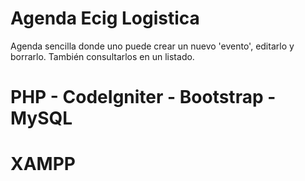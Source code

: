 # Agenda Ecig Logistica

Agenda sencilla donde uno puede crear un nuevo 'evento', editarlo y borrarlo. También consultarlos en un listado.

# PHP - CodeIgniter - Bootstrap - MySQL

# XAMPP
